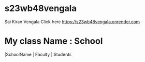 # s23wb48vengala
Sai Kiran Vengala
Click here https://s23wb48vengala.onrender.com
# My class Name : School
|SchoolName | Faculty | Students